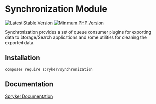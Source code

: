 # Synchronization Module
[![Latest Stable Version](https://poser.pugx.org/spryker/synchronization/v/stable.svg)](https://packagist.org/packages/spryker/synchronization)
[![Minimum PHP Version](https://img.shields.io/badge/php-%3E%3D%208.0-8892BF.svg)](https://php.net/)

Synchronization provides a set of queue consumer plugins for exporting data to Storage/Search applications and some utilities for cleaning the exported data.

## Installation

```
composer require spryker/synchronization
```

## Documentation

[Spryker Documentation](https://docs.spryker.com)
